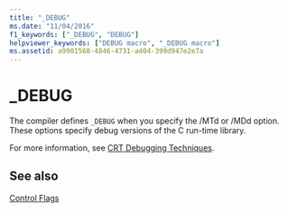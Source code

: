 ```yaml
---
title: "_DEBUG"
ms.date: "11/04/2016"
f1_keywords: ["_DEBUG", "DEBUG"]
helpviewer_keywords: ["DEBUG macro", "_DEBUG macro"]
ms.assetid: a9901568-4846-4731-a404-399d947e2e7a
---
```

# _DEBUG

The compiler defines `_DEBUG` when you specify the /MTd or /MDd option. These options specify debug versions of the C run-time library.

For more information, see [CRT Debugging Techniques](/visualstudio/debugger/crt-debugging-techniques).

## See also

[Control Flags](../c-runtime-library/control-flags.md)
